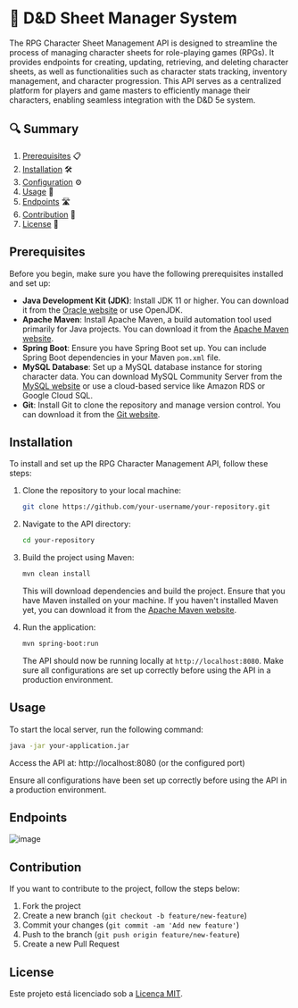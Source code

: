 # 🚀 D&D Sheet Manager System

The RPG Character Sheet Management API is designed to streamline the process of managing character sheets for role-playing games (RPGs). It provides endpoints for creating, updating, retrieving, and deleting character sheets, as well as functionalities such as character stats tracking, inventory management, and character progression. This API serves as a centralized platform for players and game masters to efficiently manage their characters, enabling seamless integration with the D&D 5e system.

## 🔍 Summary

1. [Prerequisites](#prerequisites) 📋
2. [Installation](#installation) 🛠️
3. [Configuration](#configuration) ⚙️
4. [Usage](#usage) 🚀
5. [Endpoints](#endpoints) 🛣️
6. [Contribution](#contribution) 🤝
7. [License](#license) 📝

## Prerequisites

Before you begin, make sure you have the following prerequisites installed and set up:

- **Java Development Kit (JDK)**: Install JDK 11 or higher. You can download it from the [Oracle website](https://www.oracle.com/java/technologies/javase-jdk11-downloads.html) or use OpenJDK.
- **Apache Maven**: Install Apache Maven, a build automation tool used primarily for Java projects. You can download it from the [Apache Maven website](https://maven.apache.org/download.cgi).
- **Spring Boot**: Ensure you have Spring Boot set up. You can include Spring Boot dependencies in your Maven `pom.xml` file.
- **MySQL Database**: Set up a MySQL database instance for storing character data. You can download MySQL Community Server from the [MySQL website](https://dev.mysql.com/downloads/mysql/) or use a cloud-based service like Amazon RDS or Google Cloud SQL.
- **Git**: Install Git to clone the repository and manage version control. You can download it from the [Git website](https://git-scm.com/).

## Installation

To install and set up the RPG Character Management API, follow these steps:

1. Clone the repository to your local machine:

    ```bash
    git clone https://github.com/your-username/your-repository.git
    ```

2. Navigate to the API directory:

    ```bash
    cd your-repository
    ```

3. Build the project using Maven:

    ```bash
    mvn clean install
    ```

   This will download dependencies and build the project. Ensure that you have Maven installed on your machine. If you haven't installed Maven yet, you can download it from the [Apache Maven website](https://maven.apache.org/download.cgi).

4. Run the application:

    ```bash
    mvn spring-boot:run
    ```

   The API should now be running locally at `http://localhost:8080`. Make sure all configurations are set up correctly before using the API in a production environment.

## Usage

To start the local server, run the following command:

```bash
java -jar your-application.jar
```
Access the API at: http://localhost:8080 (or the configured port)

Ensure all configurations have been set up correctly before using the API in a production environment.

## Endpoints

![image](https://github.com/joaoagr1/rpg-manager-system-api-java/assets/125477822/ad23bf75-82b6-450e-b98d-c7d83a7e079f)


## Contribution

If you want to contribute to the project, follow the steps below:
1. Fork the project
2. Create a new branch (`git checkout -b feature/new-feature`)
3. Commit your changes (`git commit -am 'Add new feature'`)
4. Push to the branch (`git push origin feature/new-feature`)
5. Create a new Pull Request

## License

Este projeto está licenciado sob a [Licença MIT](LICENSE).

